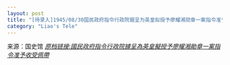 ```yaml
---
layout: post
title: "[待录入]1945/08/30国民政府指令行政院据呈为英皇拟授予廖耀湘勋章一案指令准予收受佩带"
category: "Liao's Tele"
---
```

来源：国史馆 [*原档链接:國民政府指令行政院據呈為英皇擬授予廖耀湘勛章一案指令准予收受佩帶*](https://ahonline.drnh.gov.tw/index.php?act=Display/image/5885986NUQ=EAz#27F)